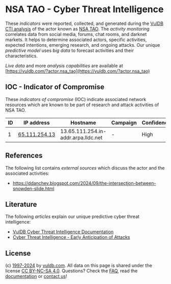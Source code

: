 # NSA TAO - Cyber Threat Intelligence

These _indicators_ were reported, collected, and generated during the [VulDB CTI analysis](https://vuldb.com/?kb.cti) of the actor known as [NSA TAO](https://vuldb.com/?actor.nsa_tao). The _activity monitoring_ correlates data from social media, forums, chat rooms, and darknet markets. It helps to determine associated actors, specific activities, expected intentions, emerging research, and ongoing attacks. Our unique _predictive model_ uses _big data_ to forecast activities and their characteristics.

_Live data_ and more _analysis capabilities_ are available at [https://vuldb.com/?actor.nsa_tao](https://vuldb.com/?actor.nsa_tao)

## IOC - Indicator of Compromise

These _indicators of compromise_ (IOC) indicate associated network resources which are known to be part of research and attack activities of NSA TAO.

ID | IP address | Hostname | Campaign | Confidence
-- | ---------- | -------- | -------- | ----------
1 | [65.111.254.13](https://vuldb.com/?ip.65.111.254.13) | 13.65.111.254.in-addr.arpa.lldc.net | - | High

## References

The following list contains _external sources_ which discuss the actor and the associated activities:

* https://ddanchev.blogspot.com/2024/09/the-intersection-between-snowden-slide.html

## Literature

The following _articles_ explain our unique predictive cyber threat intelligence:

* [VulDB Cyber Threat Intelligence Documentation](https://vuldb.com/?kb.cti)
* [Cyber Threat Intelligence - Early Anticipation of Attacks](https://www.scip.ch/en/?labs.20201022)

## License

(c) [1997-2024](https://vuldb.com/?kb.changelog) by [vuldb.com](https://vuldb.com/?kb.about). All data on this page is shared under the license [CC BY-NC-SA 4.0](https://creativecommons.org/licenses/by-nc-sa/4.0/). Questions? Check the [FAQ](https://vuldb.com/?kb.faq), read the [documentation](https://vuldb.com/?kb) or [contact us](https://vuldb.com/?contact)!
